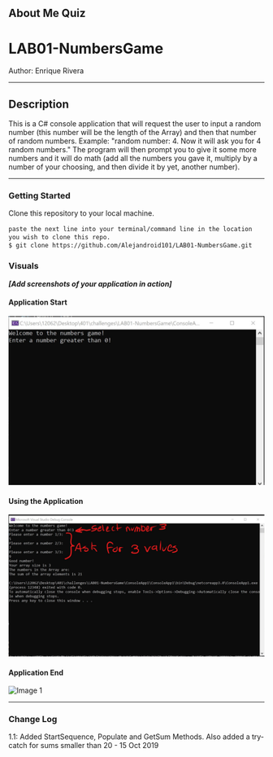 
## About Me Quiz
# LAB01-NumbersGame

Author: Enrique Rivera

----

## Description
This is a C# console application that will request the user to input a random number (this number will be the length of the Array)
and then that number of random numbers. Example: "random number: 4. Now it will ask you for 4 random numbers."
The program will then prompt you to give it some more numbers and it will do math (add all the numbers you gave it, multiply by a number of your choosing,
and then divide it by yet, another number).

---

### Getting Started
Clone this repository to your local machine.

```
paste the next line into your terminal/command line in the location you wish to clone this repo.
$ git clone https://github.com/Alejandroid101/LAB01-NumbersGame.git
```


### Visuals
***[Add screenshots of your application in action]***

#### Application Start
![Image 1](https://github.com/Alejandroid101/LAB01-NumbersGame/blob/master/Intro.jpg?raw=true)
#### Using the Application
![Image 1](https://github.com/Alejandroid101/LAB01-NumbersGame/blob/master/runprogram.jpg?raw=true)
#### Application End
![Image 1](https://via.placeholder.com/750x500)

---

### Change Log

1.1: Added StartSequence, Populate and GetSum Methods. Also added a try-catch for sums smaller than 20 - 15 Oct 2019  



